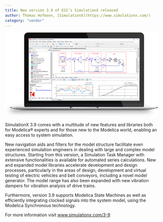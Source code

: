 ```yaml
---
title: New version 3.9 of ESI’s SimulationX released
author: Thomas Hofmann, [SimulationX](https://www.simulationx.com/)
category: "vendor"
---
```

![](SimulationX.png)

SimulationX 3.9 comes with a multitude of new features and libraries both for Modelica® experts and for those new to the Modelica world, enabling an easy access to system simulation.

New navigation aids and filters for the model structure facilitate even experienced simulation engineers in dealing with large and complex model structures. Starting from this version, a Simulation Task Manager with extensive functionalities is available for automated series calculations. New and expanded model libraries accelerate development and design processes, particularly in the areas of design, development and virtual testing of electric vehicles and belt conveyors, including a novel model generator. The model range has also been expanded with new vibration dampers for vibration analysis of drive trains.

Furthermore, version 3.9 supports Modelica State Machines as well as efficiently integrating clocked signals into the system model, using the Modelica Synchronous technology. 

For more information visit [www.simulationx.com/3-9 ](https://www.simulationx.com/3-9)
